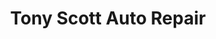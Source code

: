 ---
title: "Tony Scott Auto Repair"
url: /east-greenbush/tony-scott-auto-repair/
shop: Autowerkstatt
---